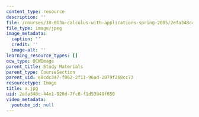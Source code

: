 ```yaml
---
content_type: resource
description: ''
file: /courses/18-013a-calculus-with-applications-spring-2005/2efa348c44e1920d7fc6f1d53949f650_a.jpg
file_type: image/jpeg
image_metadata:
  caption: ''
  credit: ''
  image-alt: ''
learning_resource_types: []
ocw_type: OCWImage
parent_title: Study Materials
parent_type: CourseSection
parent_uid: e8cdc347-f062-2f11-96ad-2879f268cc73
resourcetype: Image
title: a.jpg
uid: 2efa348c-44e1-920d-7fc6-f1d53949f650
video_metadata:
  youtube_id: null
---
```

